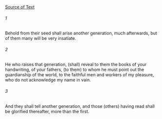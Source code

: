 [Source of Text](https://github.com/scrollmapper/bible_databases_deuterocanonical)

###### 1
Behold from their seed shall arise another generation, much afterwards, but of them many will be very insatiate.

###### 2
He who raises that generation, (shall) reveal to them the books of your handwriting, of your fathers, (to them) to whom he must point out the guardianship of the world, to the faithful men and workers of my pleasure, who do not acknowledge my name in vain.

###### 3
And they shall tell another generation, and those (others) having read shall be glorified thereafter, more than the first.